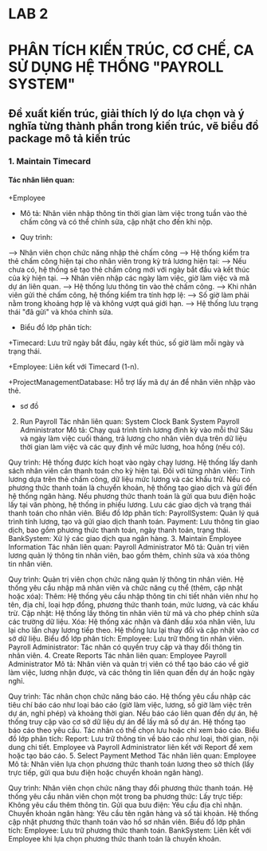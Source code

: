 
#  LAB 2
# PHÂN TÍCH KIẾN TRÚC, CƠ CHẾ, CA SỬ DỤNG HỆ THỐNG "PAYROLL SYSTEM"

##  Đề xuất kiến trúc, giải thích lý do lựa chọn và ý nghĩa từng thành phần trong kiến trúc, vẽ biểu đồ package mô tả kiến trúc
### 1. Maintain Timecard
   
#### Tác nhân liên quan:

+Employee

- Mô tả:
Nhân viên nhập thông tin thời gian làm việc trong tuần vào thẻ chấm công và có thể chỉnh sửa, cập nhật cho đến khi nộp.

- Quy trình:

--> Nhân viên chọn chức năng nhập thẻ chấm công 
--> Hệ thống kiểm tra thẻ chấm công hiện tại cho nhân viên trong kỳ trả lương hiện tại:
--> Nếu chưa có, hệ thống sẽ tạo thẻ chấm công mới với ngày bắt đầu và kết thúc của kỳ hiện tại.
--> Nhân viên nhập các ngày làm việc, giờ làm việc và mã dự án liên quan.
--> Hệ thống lưu thông tin vào thẻ chấm công.
--> Khi nhân viên gửi thẻ chấm công, hệ thống kiểm tra tính hợp lệ:
--> Số giờ làm phải nằm trong khoảng hợp lệ và không vượt quá giới hạn.
--> Hệ thống lưu trạng thái "đã gửi" và khóa chỉnh sửa.

- Biểu đồ lớp phân tích:

+Timecard: Lưu trữ ngày bắt đầu, ngày kết thúc, số giờ làm mỗi ngày và trạng thái.

+Employee: Liên kết với Timecard (1-n).

+ProjectManagementDatabase: Hỗ trợ lấy mã dự án để nhân viên nhập vào thẻ.
- sơ đồ 
2. Run Payroll
Tác nhân liên quan:
System Clock
Bank System
Payroll Administrator
Mô tả:
Chạy quá trình tính lương định kỳ vào mỗi thứ Sáu và ngày làm việc cuối tháng, trả lương cho nhân viên dựa trên dữ liệu thời gian làm việc và các quy định về mức lương, hoa hồng (nếu có).

Quy trình:
Hệ thống được kích hoạt vào ngày chạy lương.
Hệ thống lấy danh sách nhân viên cần thanh toán cho kỳ hiện tại.
Đối với từng nhân viên:
Tính lương dựa trên thẻ chấm công, dữ liệu mức lương và các khấu trừ.
Nếu có phương thức thanh toán là chuyển khoản, hệ thống tạo giao dịch và gửi đến hệ thống ngân hàng.
Nếu phương thức thanh toán là gửi qua bưu điện hoặc lấy tại văn phòng, hệ thống in phiếu lương.
Lưu các giao dịch và trạng thái thanh toán cho nhân viên.
Biểu đồ lớp phân tích:
PayrollSystem: Quản lý quá trình tính lương, tạo và gửi giao dịch thanh toán.
Payment: Lưu thông tin giao dịch, bao gồm phương thức thanh toán, ngày thanh toán, trạng thái.
BankSystem: Xử lý các giao dịch qua ngân hàng.
3. Maintain Employee Information
Tác nhân liên quan:
Payroll Administrator
Mô tả:
Quản trị viên lương quản lý thông tin nhân viên, bao gồm thêm, chỉnh sửa và xóa thông tin nhân viên.

Quy trình:
Quản trị viên chọn chức năng quản lý thông tin nhân viên.
Hệ thống yêu cầu nhập mã nhân viên và chức năng cụ thể (thêm, cập nhật hoặc xóa):
Thêm: Hệ thống yêu cầu nhập thông tin chi tiết nhân viên như họ tên, địa chỉ, loại hợp đồng, phương thức thanh toán, mức lương, và các khấu trừ.
Cập nhật: Hệ thống lấy thông tin nhân viên từ mã và cho phép chỉnh sửa các trường dữ liệu.
Xóa: Hệ thống xác nhận và đánh dấu xóa nhân viên, lưu lại cho lần chạy lương tiếp theo.
Hệ thống lưu lại thay đổi và cập nhật vào cơ sở dữ liệu.
Biểu đồ lớp phân tích:
Employee: Lưu trữ thông tin nhân viên.
Payroll Administrator: Tác nhân có quyền truy cập và thay đổi thông tin nhân viên.
4. Create Reports
Tác nhân liên quan:
Employee
Payroll Administrator
Mô tả:
Nhân viên và quản trị viên có thể tạo báo cáo về giờ làm việc, lương nhận được, và các thông tin liên quan đến dự án hoặc ngày nghỉ.

Quy trình:
Tác nhân chọn chức năng báo cáo.
Hệ thống yêu cầu nhập các tiêu chí báo cáo như loại báo cáo (giờ làm việc, lương, số giờ làm việc trên dự án, nghỉ phép) và khoảng thời gian.
Nếu báo cáo liên quan đến dự án, hệ thống truy cập vào cơ sở dữ liệu dự án để lấy mã số dự án.
Hệ thống tạo báo cáo theo yêu cầu.
Tác nhân có thể chọn lưu hoặc chỉ xem báo cáo.
Biểu đồ lớp phân tích:
Report: Lưu trữ thông tin về báo cáo như loại, thời gian, nội dung chi tiết.
Employee và Payroll Administrator liên kết với Report để xem hoặc tạo báo cáo.
5. Select Payment Method
Tác nhân liên quan:
Employee
Mô tả:
Nhân viên lựa chọn phương thức thanh toán lương theo sở thích (lấy trực tiếp, gửi qua bưu điện hoặc chuyển khoản ngân hàng).

Quy trình:
Nhân viên chọn chức năng thay đổi phương thức thanh toán.
Hệ thống yêu cầu nhân viên chọn một trong ba phương thức:
Lấy trực tiếp: Không yêu cầu thêm thông tin.
Gửi qua bưu điện: Yêu cầu địa chỉ nhận.
Chuyển khoản ngân hàng: Yêu cầu tên ngân hàng và số tài khoản.
Hệ thống cập nhật phương thức thanh toán vào hồ sơ nhân viên.
Biểu đồ lớp phân tích:
Employee: Lưu trữ phương thức thanh toán.
BankSystem: Liên kết với Employee khi lựa chọn phương thức thanh toán là chuyển khoản.
